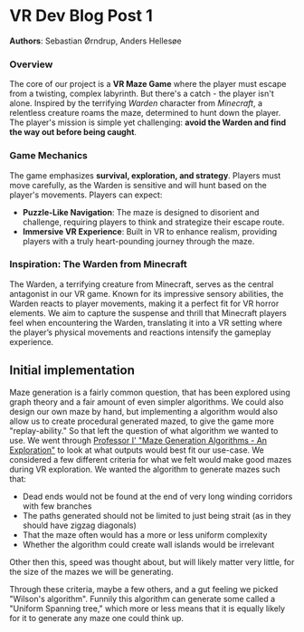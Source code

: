 # VR Dev Blog Post 1
**Authors**: Sebastian Ørndrup, Anders Hellesøe

### Overview
The core of our project is a **VR Maze Game** where the player must escape from a twisting, complex labyrinth. But there's a catch - the player isn't alone. Inspired by the terrifying *Warden* character from *Minecraft*, a relentless creature roams the maze, determined to hunt down the player. The player's mission is simple yet challenging: **avoid the Warden and find the way out before being caught**.

### Game Mechanics
The game emphasizes **survival, exploration, and strategy**. Players must move carefully, as the Warden is sensitive and will hunt based on the player's movements. Players can expect:
- **Puzzle-Like Navigation**: The maze is designed to disorient and challenge, requiring players to think and strategize their escape route.
- **Immersive VR Experience**: Built in VR to enhance realism, providing players with a truly heart-pounding journey through the maze.

### Inspiration: The Warden from Minecraft
The Warden, a terrifying creature from Minecraft, serves as the central antagonist in our VR game. Known for its impressive sensory abilities, the Warden reacts to player movements, making it a perfect fit for VR horror elements. We aim to capture the suspense and thrill that Minecraft players feel when encountering the Warden, translating it into a VR setting where the player’s physical movements and reactions intensify the gameplay experience.

## Initial implementation
Maze generation is a fairly common question, that has been explored using graph theory and a fair amount of even simpler algorithms. We could also design our own maze by hand, but implementing a algorithm would also allow us to create procedural generated mazed, to give the game more "replay-ability." So that left the question of what algorithm we wanted to use. We went through [Professor I' "Maze Generation Algorithms - An Exploration"](https://professor-l.github.io/mazes/) to look at what outputs would best fit our use-case.
We considered a few different criteria for what we felt would make good mazes during VR exploration. We wanted the algorithm to generate mazes such that:
- Dead ends would not be found at the end of very long winding corridors with few branches
- The paths generated should not be limited to just being strait (as in they should have zigzag diagonals)
- That the maze often would has a more or less uniform complexity
- Whether the algorithm could create wall islands would be irrelevant

Other then this, speed was thought about, but will likely matter very little, for the size of the mazes we will be generating.

Through these criteria, maybe a few others, and a gut feeling we picked "Wilson's algorithm". Funnily this algorithm can generate some called a "Uniform Spanning tree," which more or less means that it is equally likely for it to generate any maze one could think up. 